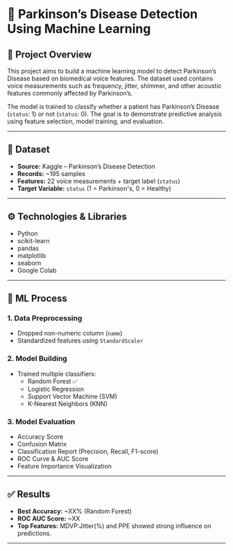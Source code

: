 # 🧠 Parkinson’s Disease Detection Using Machine Learning

## 📌 Project Overview

This project aims to build a machine learning model to detect Parkinson’s Disease based on biomedical voice features. The dataset used contains voice measurements such as frequency, jitter, shimmer, and other acoustic features commonly affected by Parkinson’s.

The model is trained to classify whether a patient has Parkinson’s Disease (`status`: 1) or not (`status`: 0). The goal is to demonstrate predictive analysis using feature selection, model training, and evaluation.

---

## 📂 Dataset

- **Source:** Kaggle – Parkinson’s Disease Detection
- **Records:** ~195 samples
- **Features:** 22 voice measurements + target label (`status`)
- **Target Variable:** `status` (1 = Parkinson's, 0 = Healthy)

---

## ⚙️ Technologies & Libraries

- Python
- scikit-learn
- pandas
- matplotlib
- seaborn
- Google Colab

---

## 🧪 ML Process

### 1. Data Preprocessing
- Dropped non-numeric column (`name`)
- Standardized features using `StandardScaler`

### 2. Model Building
- Trained multiple classifiers:
  - Random Forest ✅
  - Logistic Regression
  - Support Vector Machine (SVM)
  - K-Nearest Neighbors (KNN)

### 3. Model Evaluation
- Accuracy Score
- Confusion Matrix
- Classification Report (Precision, Recall, F1-score)
- ROC Curve & AUC Score
- Feature Importance Visualization

---

## ✅ Results

- **Best Accuracy:** ~XX% (Random Forest)
- **ROC AUC Score:** ~XX
- **Top Features:** MDVP:Jitter(%) and PPE showed strong influence on predictions.

---


